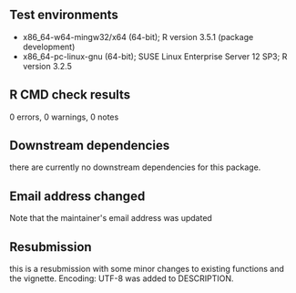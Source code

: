 ## Test environments
- x86_64-w64-mingw32/x64 (64-bit); R version 3.5.1 (package development)
- x86_64-pc-linux-gnu (64-bit); SUSE Linux Enterprise Server 12 SP3; R version 3.2.5

## R CMD check results
0 errors, 0 warnings, 0 notes

## Downstream dependencies
there are currently no downstream dependencies for this package.

## Email address changed
Note that the maintainer's email address was updated

## Resubmission
this is a resubmission with some minor changes to existing functions and the vignette.
Encoding: UTF-8 was added to DESCRIPTION.